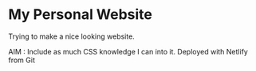 # My Personal Website

Trying to make a nice looking website.

AIM : Include as much CSS knowledge I can into it. 
Deployed with Netlify from Git
